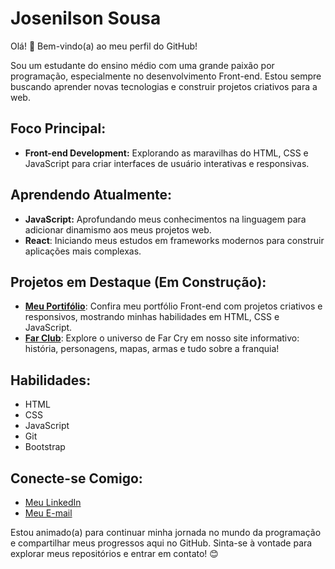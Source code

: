 # Josenilson Sousa

Olá\! 👋 Bem-vindo(a) ao meu perfil do GitHub\!

Sou um estudante do ensino médio com uma grande paixão por programação, especialmente no desenvolvimento Front-end. Estou sempre buscando aprender novas tecnologias e construir projetos criativos para a web.

## Foco Principal:

  * **Front-end Development:** Explorando as maravilhas do HTML, CSS e JavaScript para criar interfaces de usuário interativas e responsivas.

## Aprendendo Atualmente:

  * **JavaScript:** Aprofundando meus conhecimentos na linguagem para adicionar dinamismo aos meus projetos web.
  * **React**: Iniciando meus estudos em frameworks modernos para construir aplicações mais complexas.

## Projetos em Destaque (Em Construção):

  * **[Meu Portifólio](https://github.com/Nilsonsousa16/Meu-Portif-lio])**: Confira meu portfólio Front-end com projetos criativos e responsivos, mostrando minhas habilidades em HTML, CSS e JavaScript.
  * **[Far Club](https://github.com/Nilsonsousa16/Far-Club])**: Explore o universo de Far Cry em nosso site informativo: história, personagens, mapas, armas e tudo sobre a franquia!

## Habilidades:

  * HTML
  * CSS
  * JavaScript
  * Git
  * Bootstrap

## Conecte-se Comigo:

  * [Meu LinkedIn](https://www.linkedin.com/in/josenilson-sousa-a60576283/) 
  * [Meu E-mail](mailto:josenilsonsousa366@gmail.com) 

Estou animado(a) para continuar minha jornada no mundo da programação e compartilhar meus progressos aqui no GitHub. Sinta-se à vontade para explorar meus repositórios e entrar em contato\! 😊
